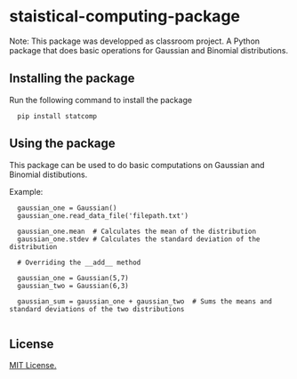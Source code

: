 # staistical-computing-package

Note: This package was developped as classroom project.
A Python package that does basic operations for Gaussian and Binomial distributions.

## Installing the package 

Run the following command to install the package
```
  pip install statcomp 
```   

## Using the package

This package can be used to do basic computations on Gaussian and Binomial distibutions.

Example: 

```
  gaussian_one = Gaussian()
  gaussian_one.read_data_file('filepath.txt')
  
  gaussian_one.mean  # Calculates the mean of the distribution
  gaussian_one.stdev # Calculates the standard deviation of the distribution
  
  # Overriding the __add__ method 
  
  gaussian_one = Gaussian(5,7)
  gaussian_two = Gaussian(6,3)
  
  gaussian_sum = gaussian_one + gaussian_two  # Sums the means and standard deviations of the two distributions
 

```

## License
[MIT License.](https://opensource.org/licenses/MIT) 







